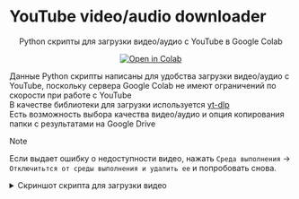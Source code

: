 

# YouTube video/audio downloader

<div align="center">

Python скрипты для загрузки видео/аудио с YouTube в Google Colab
</div>

<div align="center">
<a href="https://colab.research.google.com/drive/1Dep1tkQbjQFb6R9dR4Px1kI8gIiycMHA"><img src="https://img.shields.io/static/v1?message=Open%20in%20Colab&logo=googlecolab&labelColor=5c5c5c&color=0f80c1&label=%20" alt="Open in Colab"></a>
</div>

Данные Python скрипты написаны для удобства загрузки видео/аудио с YouTube, поскольку сервера Google Colab не имеют ограничений по скорости при работе с YouTube  
В качестве библиотеки для загрузки используется [yt-dlp](https://github.com/yt-dlp/yt-dlp)  
Есть возможность выбора качества видео/аудио и опция копирования папки с результатами на Google Drive

> [!NOTE]
> Если выдает ошибку о недоступности видео, нажать `Среда выполнения` -> `Отключитьтся от среды выполнения и удалить ее` и попробовать снова.

<details>
<summary>Скриншот скрипта для загрузки видео</summary>

![Загрузка видео](https://drive.google.com/uc?export=view&id=1vpafv8OpOiueR9tOLyhVazSaDBMHd04a)
</details>
